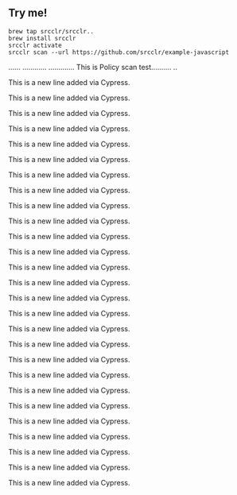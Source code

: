 ## Try me!

```****** Policy Scan ******* ****** Policy Scan ******* 
brew tap srcclr/srcclr..
brew install srcclr
srcclr activate
srcclr scan --url https://github.com/srcclr/example-javascript
```
......
............
.............
This is Policy scan test..........
..


This is a new line added via Cypress.

This is a new line added via Cypress.

This is a new line added via Cypress.

This is a new line added via Cypress.

This is a new line added via Cypress.

This is a new line added via Cypress.

This is a new line added via Cypress.

This is a new line added via Cypress.

This is a new line added via Cypress.

This is a new line added via Cypress.

This is a new line added via Cypress.

This is a new line added via Cypress.

This is a new line added via Cypress.

This is a new line added via Cypress.

This is a new line added via Cypress.

This is a new line added via Cypress.

This is a new line added via Cypress.

This is a new line added via Cypress.

This is a new line added via Cypress.

This is a new line added via Cypress.

This is a new line added via Cypress.

This is a new line added via Cypress.


This is a new line added via Cypress.

This is a new line added via Cypress.

This is a new line added via Cypress.

This is a new line added via Cypress.

This is a new line added via Cypress.